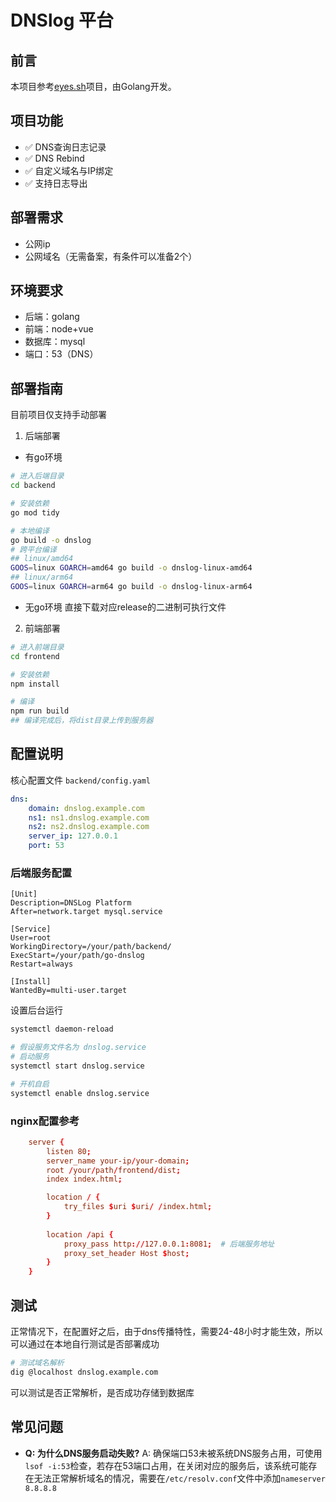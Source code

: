 # DNSlog 平台
## 前言

本项目参考[eyes.sh](https://github.com/lijiejie/eyes.sh)项目，由Golang开发。

## 项目功能
- ✅ DNS查询日志记录
- ✅ DNS Rebind
- ✅ 自定义域名与IP绑定
- ✅ 支持日志导出


## 部署需求
- 公网ip
- 公网域名（无需备案，有条件可以准备2个）


## 环境要求
- 后端：golang
- 前端：node+vue
- 数据库：mysql
- 端口：53（DNS）

## 部署指南

目前项目仅支持手动部署

1. 后端部署
+ 有go环境
```bash
# 进入后端目录
cd backend

# 安装依赖
go mod tidy

# 本地编译
go build -o dnslog
# 跨平台编译
## linux/amd64
GOOS=linux GOARCH=amd64 go build -o dnslog-linux-amd64
## linux/arm64
GOOS=linux GOARCH=arm64 go build -o dnslog-linux-arm64
```

+ 无go环境
直接下载对应release的二进制可执行文件

2. 前端部署
```bash
# 进入前端目录
cd frontend

# 安装依赖
npm install

# 编译
npm run build
## 编译完成后，将dist目录上传到服务器
```

## 配置说明
核心配置文件    `backend/config.yaml`
```yaml
dns:
    domain: dnslog.example.com
    ns1: ns1.dnslog.example.com
    ns2: ns2.dnslog.example.com
    server_ip: 127.0.0.1
    port: 53
```
### 后端服务配置
```service
[Unit]
Description=DNSLog Platform
After=network.target mysql.service

[Service]
User=root
WorkingDirectory=/your/path/backend/
ExecStart=/your/path/go-dnslog
Restart=always

[Install]
WantedBy=multi-user.target
```
设置后台运行
```bash
systemctl daemon-reload

# 假设服务文件名为 dnslog.service
# 启动服务
systemctl start dnslog.service

# 开机自启
systemctl enable dnslog.service
```

### nginx配置参考
```conf
	server {
		listen 80;
		server_name your-ip/your-domain;
		root /your/path/frontend/dist;
		index index.html;

		location / {
			try_files $uri $uri/ /index.html;
		}
		
		location /api {
			proxy_pass http://127.0.0.1:8081;  # 后端服务地址
			proxy_set_header Host $host;
		}
	}
```


## 测试
正常情况下，在配置好之后，由于dns传播特性，需要24-48小时才能生效，所以可以通过在本地自行测试是否部署成功
```bash
# 测试域名解析
dig @localhost dnslog.example.com
```
可以测试是否正常解析，是否成功存储到数据库

## 常见问题
- **Q: 为什么DNS服务启动失败?**
  A: 确保端口53未被系统DNS服务占用，可使用`lsof -i:53`检查，若存在53端口占用，在关闭对应的服务后，该系统可能存在无法正常解析域名的情况，需要在`/etc/resolv.conf`文件中添加`nameserver 8.8.8.8`

